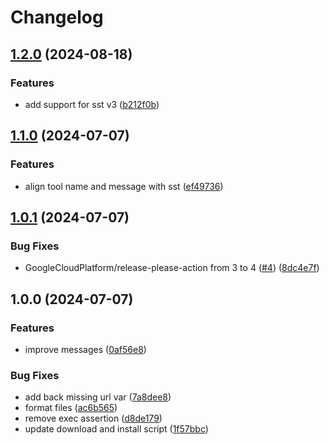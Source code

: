 # Changelog

## [1.2.0](https://github.com/nurulhudaapon/asdf-sst/compare/v1.1.0...v1.2.0) (2024-08-18)


### Features

* add support for sst v3 ([b212f0b](https://github.com/nurulhudaapon/asdf-sst/commit/b212f0b19acfe661a0769b93b443bdcb98b6b8fa))

## [1.1.0](https://github.com/nurulhudaapon/asdf-sst/compare/v1.0.1...v1.1.0) (2024-07-07)


### Features

* align tool name and message with sst ([ef49736](https://github.com/nurulhudaapon/asdf-sst/commit/ef49736377dc1e67339e7906c6c415bf5bd9f281))

## [1.0.1](https://github.com/nurulhudaapon/asdf-sst/compare/v1.0.0...v1.0.1) (2024-07-07)


### Bug Fixes

* GoogleCloudPlatform/release-please-action from 3 to 4 ([#4](https://github.com/nurulhudaapon/asdf-sst/issues/4)) ([8dc4e7f](https://github.com/nurulhudaapon/asdf-sst/commit/8dc4e7f69e5d76dbef48dd1778ebf7aeabb5753e))

## 1.0.0 (2024-07-07)


### Features

* improve messages ([0af56e8](https://github.com/nurulhudaapon/asdf-sst/commit/0af56e84f9c5a90fd01ec627fbf0f44a432813ac))


### Bug Fixes

* add back missing url var ([7a8dee8](https://github.com/nurulhudaapon/asdf-sst/commit/7a8dee8c68acb8ba7092ba08469c1440dec2c890))
* format files ([ac6b565](https://github.com/nurulhudaapon/asdf-sst/commit/ac6b565e8c94418073f9be6784e4ff880d9ca7cb))
* remove exec assertion ([d8de179](https://github.com/nurulhudaapon/asdf-sst/commit/d8de1796cd01e1c5f61daf8d9dba88f39ea06733))
* update download and install script ([1f57bbc](https://github.com/nurulhudaapon/asdf-sst/commit/1f57bbc60280185183e6368cf3baf54ff86b43f5))
